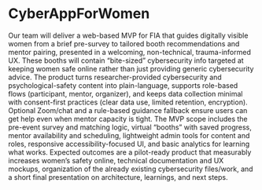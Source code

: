 # CyberAppForWomen
Our team will deliver a web-based MVP for FIA that guides digitally visible women from a brief pre-survey to tailored booth recommendations and mentor pairing, presented in a welcoming, non-technical, trauma-informed UX. These booths will contain “bite-sized” cybersecurity info targeted at keeping women safe online rather than just providing generic cybersecurity advice. The product turns researcher-provided cybersecurity and psychological-safety content into plain-language, supports role-based flows (participant, mentor, organizer), and keeps data collection minimal with consent-first practices (clear data use, limited retention, encryption). Optional Zoom/chat and a rule-based guidance fallback ensure users can get help even when mentor capacity is tight. The MVP scope includes the pre-event survey and matching logic, virtual “booths” with saved progress, mentor availability and scheduling, lightweight admin tools for content and roles, responsive accessibility-focused UI, and basic analytics for learning what works. Expected outcomes are a pilot-ready product that measurably increases women’s safety online, technical documentation and UX mockups, organization of the already existing cybersecurity files/work, and a short final presentation on architecture, learnings, and next steps.
